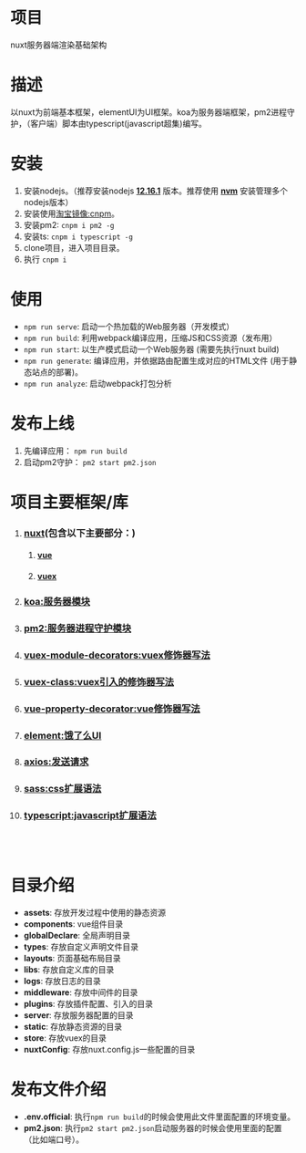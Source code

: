 # 项目
nuxt服务器端渲染基础架构

# 描述
以nuxt为前端基本框架，elementUI为UI框架。koa为服务器端框架，pm2进程守护，（客户端）脚本由typescript(javascript超集)编写。

# 安装
1. 安装nodejs。（推荐安装nodejs **[12.16.1](https://nodejs.org/download/release/v12.16.1/)** 版本。推荐使用 **[nvm](https://github.com/nvm-sh/nvm)** 安装管理多个nodejs版本）
1. 安装使用[淘宝镜像:cnpm](https://developer.aliyun.com/mirror/NPM?from=tnpm)。
1. 安装pm2: ```cnpm i pm2 -g```
1. 安装ts: ```cnpm i typescript -g```
1. clone项目，进入项目目录。
1. 执行 ```cnpm i```

# 使用
- ```npm run serve```: 启动一个热加载的Web服务器（开发模式）
- ```npm run build```: 利用webpack编译应用，压缩JS和CSS资源（发布用）
- ```npm run start```: 以生产模式启动一个Web服务器 (需要先执行nuxt build)
- ```npm run generate```: 编译应用，并依据路由配置生成对应的HTML文件 (用于静态站点的部署)。
- ```npm run analyze```: 启动webpack打包分析

# 发布上线
1. 先编译应用： ```npm run build```
2. 启动pm2守护： ```pm2 start pm2.json```



# 项目主要框架/库
1. ### [nuxt](https://zh.nuxtjs.org/guide/installation/)(包含以下主要部分：)
    1. #### [vue](https://cn.vuejs.org/v2/guide/index.html)
    1. #### [vuex](https://vuex.vuejs.org/zh/guide/)

1. ### [koa:服务器模块](https://koa.bootcss.com/)

1. ### [pm2:服务器进程守护模块](https://pm2.keymetrics.io/)

1. ### [vuex-module-decorators:vuex修饰器写法](https://github.com/championswimmer/vuex-module-decorators)

1. ### [vuex-class:vuex引入的修饰器写法](https://github.com/ktsn/vuex-class)

1. ### [vue-property-decorator:vue修饰器写法](https://github.com/kaorun343/vue-property-decorator)

1. ### [element:饿了么UI](http://element-cn.eleme.io/#/zh-CN/component/installation)

1. ### [axios:发送请求](https://github.com/axios/axios)

1. ### [sass:css扩展语法](https://www.sass.hk/docs/)

1. ### [typescript:javascript扩展语法](https://ts.xcatliu.com/)

<br>
<br>

# 目录介绍
- **assets**: 存放开发过程中使用的静态资源
- **components**: vue组件目录
- **globalDeclare**: 全局声明目录
- **types**: 存放自定义声明文件目录
- **layouts**: 页面基础布局目录
- **libs**: 存放自定义库的目录
- **logs**: 存放日志的目录
- **middleware**: 存放中间件的目录
- **plugins**: 存放插件配置、引入的目录
- **server**: 存放服务器配置的目录
- **static**: 存放静态资源的目录
- **store**: 存放vuex的目录
- **nuxtConfig**: 存放nuxt.config.js一些配置的目录

# 发布文件介绍
- **.env.official**: 执行```npm run build```的时候会使用此文件里面配置的环境变量。
- **pm2.json**: 执行```pm2 start pm2.json```启动服务器的时候会使用里面的配置（比如端口号）。